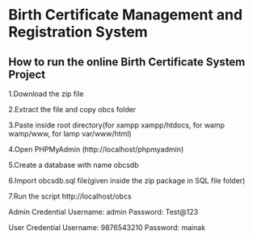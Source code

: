 # Birth Certificate Management and Registration System

## How to run the online Birth Certificate System Project

1.Download the zip file

2.Extract the file and copy obcs folder

3.Paste inside root directory(for xampp xampp/htdocs, for wamp wamp/www, for lamp var/www/html)

4.Open PHPMyAdmin (http://localhost/phpmyadmin)

5.Create a database with name obcsdb

6.Import obcsdb.sql file(given inside the zip package in SQL file folder)

7.Run the script http://localhost/obcs

Admin Credential
Username: admin
Password: Test@123

User Credential
Username: 9876543210
Password: mainak
